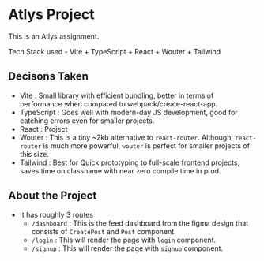 # Atlys Project

This is an Atlys assignment.

Tech Stack used - Vite + TypeScript + React + Wouter + Tailwind

## Decisons Taken
- Vite : Small library with efficient bundling, better in terms of performance when compared to webpack/create-react-app.
- TypeScript : Goes well with modern-day JS development, good for catching errors even for smaller projects.
- React : Project
- Wouter : This is a tiny ~2kb alternative to `react-router`. Although, `react-router` is much more powerful, `wouter` is perfect for smaller projects of this size.
- Tailwind : Best for Quick prototyping to full-scale frontend projects, saves time on classname with near zero compile time in prod.

## About the Project
- It has roughly 3 routes
    - `/dashboard` : This is the feed dashboard from the figma design that consists of `CreatePost` and `Post` component.
    - `/login` : This will render the page with `login` component.
    - `/signup` : This will render the page with `signup` component.
